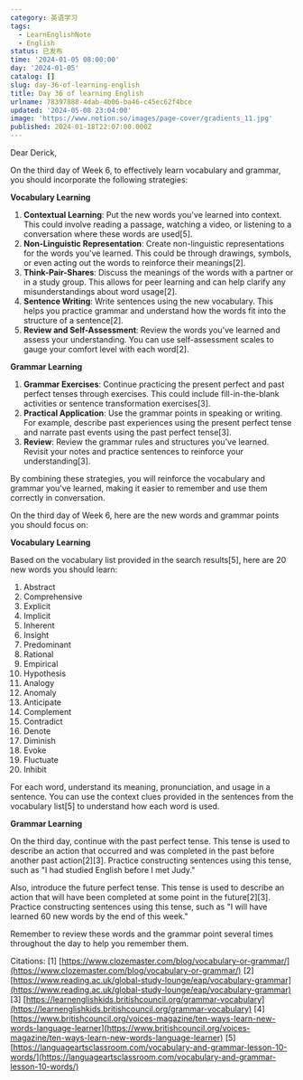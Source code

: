 ```yaml
---
category: 英语学习
tags:
  - LearnEnglishNote
  - English
status: 已发布
time: '2024-01-05 08:00:00'
day: '2024-01-05'
catalog: []
slug: day-36-of-learning-english
title: Day 36 of learning English
urlname: 78397888-4dab-4b06-ba46-c45ec62f4bce
updated: '2024-05-08 23:04:00'
image: 'https://www.notion.so/images/page-cover/gradients_11.jpg'
published: 2024-01-18T22:07:00.000Z
---
```


Dear Derick,


On the third day of Week 6, to effectively learn vocabulary and grammar, you should incorporate the following strategies:


**Vocabulary Learning**

1. **Contextual Learning**: Put the new words you've learned into context. This could involve reading a passage, watching a video, or listening to a conversation where these words are used[5].
2. **Non-Linguistic Representation**: Create non-linguistic representations for the words you've learned. This could be through drawings, symbols, or even acting out the words to reinforce their meanings[2].
3. **Think-Pair-Shares**: Discuss the meanings of the words with a partner or in a study group. This allows for peer learning and can help clarify any misunderstandings about word usage[2].
4. **Sentence Writing**: Write sentences using the new vocabulary. This helps you practice grammar and understand how the words fit into the structure of a sentence[2].
5. **Review and Self-Assessment**: Review the words you've learned and assess your understanding. You can use self-assessment scales to gauge your comfort level with each word[2].

**Grammar Learning**

1. **Grammar Exercises**: Continue practicing the present perfect and past perfect tenses through exercises. This could include fill-in-the-blank activities or sentence transformation exercises[3].
2. **Practical Application**: Use the grammar points in speaking or writing. For example, describe past experiences using the present perfect tense and narrate past events using the past perfect tense[3].
3. **Review**: Review the grammar rules and structures you've learned. Revisit your notes and practice sentences to reinforce your understanding[3].

By combining these strategies, you will reinforce the vocabulary and grammar you've learned, making it easier to remember and use them correctly in conversation.


On the third day of Week 6, here are the new words and grammar points you should focus on:


**Vocabulary Learning**


Based on the vocabulary list provided in the search results[5], here are 20 new words you should learn:

1. Abstract
2. Comprehensive
3. Explicit
4. Implicit
5. Inherent
6. Insight
7. Predominant
8. Rational
9. Empirical
10. Hypothesis
11. Analogy
12. Anomaly
13. Anticipate
14. Complement
15. Contradict
16. Denote
17. Diminish
18. Evoke
19. Fluctuate
20. Inhibit

For each word, understand its meaning, pronunciation, and usage in a sentence. You can use the context clues provided in the sentences from the vocabulary list[5] to understand how each word is used.


**Grammar Learning**


On the third day, continue with the past perfect tense. This tense is used to describe an action that occurred and was completed in the past before another past action[2][3]. Practice constructing sentences using this tense, such as "I had studied English before I met Judy."


Also, introduce the future perfect tense. This tense is used to describe an action that will have been completed at some point in the future[2][3]. Practice constructing sentences using this tense, such as "I will have learned 60 new words by the end of this week."


Remember to review these words and the grammar point several times throughout the day to help you remember them.


Citations:
[1] [https://www.clozemaster.com/blog/vocabulary-or-grammar/](https://www.clozemaster.com/blog/vocabulary-or-grammar/)
[2] [https://www.reading.ac.uk/global-study-lounge/eap/vocabulary-grammar](https://www.reading.ac.uk/global-study-lounge/eap/vocabulary-grammar)
[3] [https://learnenglishkids.britishcouncil.org/grammar-vocabulary](https://learnenglishkids.britishcouncil.org/grammar-vocabulary)
[4] [https://www.britishcouncil.org/voices-magazine/ten-ways-learn-new-words-language-learner](https://www.britishcouncil.org/voices-magazine/ten-ways-learn-new-words-language-learner)
[5] [https://languageartsclassroom.com/vocabulary-and-grammar-lesson-10-words/](https://languageartsclassroom.com/vocabulary-and-grammar-lesson-10-words/)

